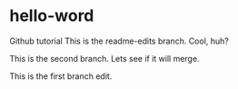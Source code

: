 # hello-word
Github tutorial
This is the readme-edits branch.  Cool, huh?


This is the second branch.  Lets see if it will merge.

This is the first branch edit.

